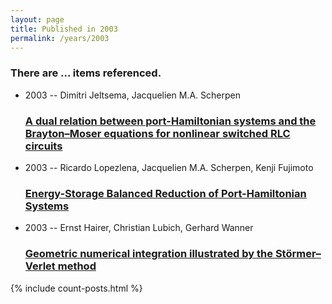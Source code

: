 ```yaml
---
layout: page
title: Published in 2003
permalink: /years/2003
---
```


<h3 id="number-posts">There are ... items referenced.</h3>
<ul class="post-list">

  <li>
    <span class="post-meta">2003 -- Dimitri Jeltsema, Jacquelien M.A. Scherpen</span>
    <h3><a class="post-link" href="{{ site.baseurl }}/a-dual-relation-between-port-hamiltonian-systems-and-the-brayton-moser-equations-for-nonlinear-switched-rlc-circuits">A dual relation between port-Hamiltonian systems and the Brayton–Moser equations for nonlinear switched RLC circuits</a></h3>
  </li>
  <li>
    <span class="post-meta">2003 -- Ricardo Lopezlena, Jacquelien M.A. Scherpen, Kenji Fujimoto</span>
    <h3><a class="post-link" href="{{ site.baseurl }}/energy-storage-balanced-reduction-of-port-hamiltonian-systems">Energy-Storage Balanced Reduction of Port-Hamiltonian Systems</a></h3>
  </li>
  <li>
    <span class="post-meta">2003 -- Ernst Hairer, Christian Lubich, Gerhard Wanner</span>
    <h3><a class="post-link" href="{{ site.baseurl }}/geometric-numerical-integration-illustrated-by-the-stormer-verlet-method">Geometric numerical integration illustrated by the Störmer–Verlet method</a></h3>
  </li>
</ul>
{% include count-posts.html %}
